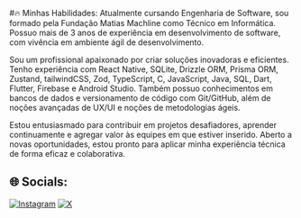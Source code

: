 #🔥 Minhas Habilidades:
Atualmente cursando Engenharia de Software, sou formado pela Fundação Matias Machline como Técnico em Informática. Possuo mais de 3 anos de experiência em desenvolvimento de software, com vivência em ambiente ágil de desenvolvimento.

Sou um profissional apaixonado por criar soluções inovadoras e eficientes. Tenho experiência com React Native, SQLite, Drizzle ORM, Prisma ORM, Zustand, tailwindCSS, Zod, TypeScript, C, JavaScript, Java, SQL, Dart, Flutter, Firebase e Android Studio. Também possuo conhecimentos em bancos de dados e versionamento de código com Git/GitHub, além de noções avançadas de UX/UI e noções de metodologias ágeis.

Estou entusiasmado para contribuir em projetos desafiadores, aprender continuamente e agregar valor às equipes em que estiver inserido. Aberto a novas oportunidades, estou pronto para aplicar minha experiência técnica de forma eficaz e colaborativa.

## 🌐 Socials:
[![Instagram](https://img.shields.io/badge/Instagram-%23E4405F.svg?logo=Instagram&logoColor=white)](https://instagram.com/gbielg) [![X](https://img.shields.io/badge/X-black.svg?logo=X&logoColor=white)](https://x.com/bielm0ta) 

